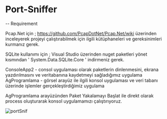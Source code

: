# Port-Sniffer
-- Requirement

 Pcap.Net için ; https://github.com/PcapDotNet/Pcap.Net/wiki üzerinden inceleyerek projeyi çalıştırabilmek için ilgili kütüphaneleri ve gereksinimleri kurmanız gerek.
 
 SQLite kullanımı için ; Visual Studio üzerinden nuget paketleri yönet kısmından ' System.Data.SQLite.Core ' indirmeniz gerek. 
 
 ConsoleApp2 - consol uygulaması olarak paketlerin dinlenmesini, ekrana yazdırılmasını ve veritabanına kaydetmeyi sağladığımız uygulama 
 AgProgramlama - görsel arayüz ile ilgili konsol uygulaması ve veri tabanı üzerinde işlemler gerçekleştirdiğimiz uygulama
 
 AgProgramlama arayüzünden Paket Yakalamayı Başlat ile direkt olarak process oluşturarak konsol uygulamamızı çalıştırıyoruz.
 
![portSnif](https://user-images.githubusercontent.com/70907491/120082976-94f7dd00-c0ce-11eb-8a69-fb8de2a1aa05.PNG)
